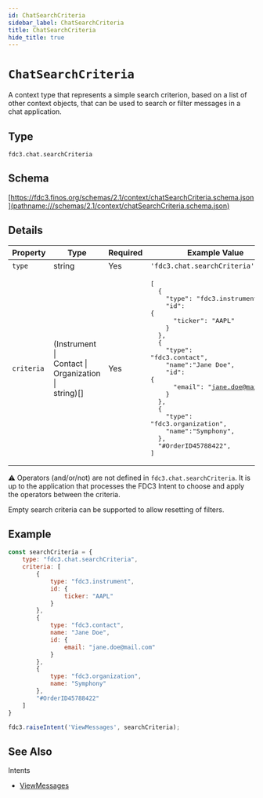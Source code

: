 ```yaml
---
id: ChatSearchCriteria
sidebar_label: ChatSearchCriteria
title: ChatSearchCriteria
hide_title: true
---
```

# `ChatSearchCriteria`

A context type that represents a simple search criterion, based on a list of other context objects, that can be used to search or filter messages in a chat application.

## Type

`fdc3.chat.searchCriteria`

## Schema

[https://fdc3.finos.org/schemas/2.1/context/chatSearchCriteria.schema.json](pathname:///schemas/2.1/context/chatSearchCriteria.schema.json)

## Details

| Property         | Type            | Required | Example Value        |
|------------------|-----------------|----------|----------------------|
| `type`           | string          | Yes      | `'fdc3.chat.searchCriteria'`     |
| `criteria` | (Instrument &#124;<br/>Contact &#124;<br/>Organization &#124;<br/>string)[] | Yes | <pre>[<br/>&emsp;&emsp;\{<br/>&emsp;&emsp;&emsp;&emsp;"type": "fdc3.instrument",<br/>&emsp;&emsp;&emsp;&emsp;"id": \{<br/>&emsp;&emsp;&emsp;&emsp;&emsp;&emsp;"ticker": "AAPL"<br/>&emsp;&emsp;&emsp;&emsp;\}<br/>&emsp;&emsp;\},<br/>&emsp;&emsp;\{<br/>&emsp;&emsp;&emsp;&emsp;"type": "fdc3.contact",<br/>&emsp;&emsp;&emsp;&emsp;"name":"Jane Doe",<br/>&emsp;&emsp;&emsp;&emsp;"id": \{<br/>&emsp;&emsp;&emsp;&emsp;&emsp;&emsp;"email": "jane.doe@mail.com"<br/>&emsp;&emsp;&emsp;&emsp;\}<br/>&emsp;&emsp;\},<br/>&emsp;&emsp;\{<br/>&emsp;&emsp;&emsp;&emsp;"type": "fdc3.organization",<br/>&emsp;&emsp;&emsp;&emsp;"name":"Symphony",<br/>&emsp;&emsp;\},<br/>&emsp;&emsp;"#OrderID45788422",<br/>]</pre> |

⚠️ Operators (and/or/not) are not defined in `fdc3.chat.searchCriteria`. It is up to the application that processes the FDC3 Intent to choose and apply the operators between the criteria.

Empty search criteria can be supported to allow resetting of filters.

## Example

```js
const searchCriteria = {
    type: "fdc3.chat.searchCriteria",
    criteria: [
        {
            type: "fdc3.instrument",
            id: {
                ticker: "AAPL"
            }
        },
        {
            type: "fdc3.contact",
            name: "Jane Doe",
            id: {
                email: "jane.doe@mail.com"
            }
        },
        {
            type: "fdc3.organization",
            name: "Symphony"
        },
        "#OrderID45788422"
    ]
}

fdc3.raiseIntent('ViewMessages', searchCriteria);
```

## See Also

Intents

* [ViewMessages](../../intents/ref/ViewMessages)
